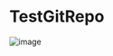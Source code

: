 # TestGitRepo

![image](https://github.com/Sanskriti-Khandelwal/TestGitRepo/assets/133846396/6f04cabe-797c-460c-80e6-e9747f191880)

